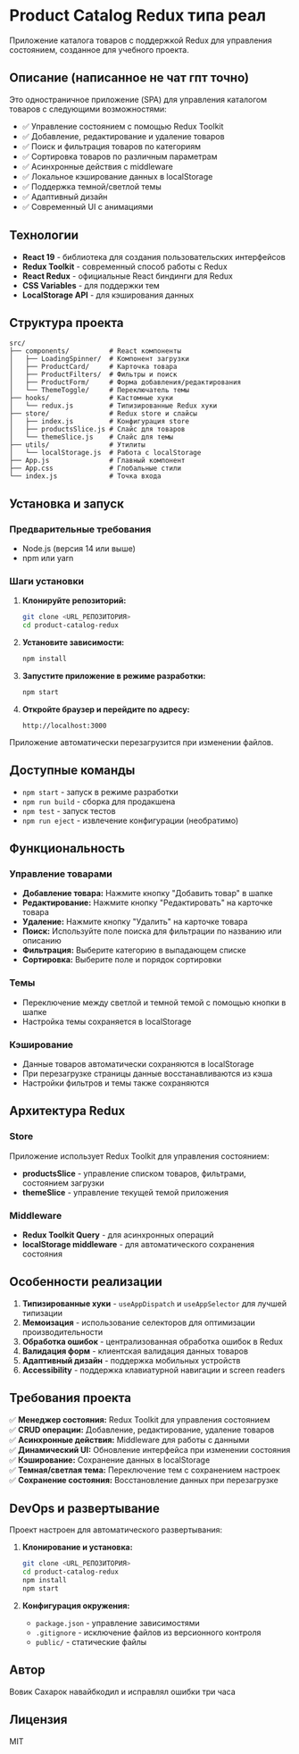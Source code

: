 # Product Catalog Redux типа реал

Приложение каталога товаров с поддержкой Redux для управления состоянием, созданное для учебного проекта.

## Описание (написанное не чат гпт точно)

Это одностраничное приложение (SPA) для управления каталогом товаров с следующими возможностями:

- ✅ Управление состоянием с помощью Redux Toolkit
- ✅ Добавление, редактирование и удаление товаров
- ✅ Поиск и фильтрация товаров по категориям
- ✅ Сортировка товаров по различным параметрам
- ✅ Асинхронные действия с middleware
- ✅ Локальное кэширование данных в localStorage
- ✅ Поддержка темной/светлой темы
- ✅ Адаптивный дизайн
- ✅ Современный UI с анимациями

## Технологии

- **React 19** - библиотека для создания пользовательских интерфейсов
- **Redux Toolkit** - современный способ работы с Redux
- **React Redux** - официальные React биндинги для Redux
- **CSS Variables** - для поддержки тем
- **LocalStorage API** - для кэширования данных

## Структура проекта

```
src/
├── components/          # React компоненты
│   ├── LoadingSpinner/  # Компонент загрузки
│   ├── ProductCard/     # Карточка товара
│   ├── ProductFilters/  # Фильтры и поиск
│   ├── ProductForm/     # Форма добавления/редактирования
│   └── ThemeToggle/     # Переключатель темы
├── hooks/               # Кастомные хуки
│   └── redux.js         # Типизированные Redux хуки
├── store/               # Redux store и слайсы
│   ├── index.js         # Конфигурация store
│   ├── productsSlice.js # Слайс для товаров
│   └── themeSlice.js    # Слайс для темы
├── utils/               # Утилиты
│   └── localStorage.js  # Работа с localStorage
├── App.js               # Главный компонент
├── App.css              # Глобальные стили
└── index.js             # Точка входа
```

## Установка и запуск

### Предварительные требования

- Node.js (версия 14 или выше)
- npm или yarn

### Шаги установки

1. **Клонируйте репозиторий:**
   ```bash
   git clone <URL_РЕПОЗИТОРИЯ>
   cd product-catalog-redux
   ```

2. **Установите зависимости:**
   ```bash
   npm install
   ```

3. **Запустите приложение в режиме разработки:**
   ```bash
   npm start
   ```

4. **Откройте браузер и перейдите по адресу:**
   ```
   http://localhost:3000
   ```

Приложение автоматически перезагрузится при изменении файлов.

## Доступные команды

- `npm start` - запуск в режиме разработки
- `npm run build` - сборка для продакшена
- `npm test` - запуск тестов
- `npm run eject` - извлечение конфигурации (необратимо)

## Функциональность

### Управление товарами

- **Добавление товара:** Нажмите кнопку "Добавить товар" в шапке
- **Редактирование:** Нажмите кнопку "Редактировать" на карточке товара
- **Удаление:** Нажмите кнопку "Удалить" на карточке товара
- **Поиск:** Используйте поле поиска для фильтрации по названию или описанию
- **Фильтрация:** Выберите категорию в выпадающем списке
- **Сортировка:** Выберите поле и порядок сортировки

### Темы

- Переключение между светлой и темной темой с помощью кнопки в шапке
- Настройка темы сохраняется в localStorage

### Кэширование

- Данные товаров автоматически сохраняются в localStorage
- При перезагрузке страницы данные восстанавливаются из кэша
- Настройки фильтров и темы также сохраняются

## Архитектура Redux

### Store

Приложение использует Redux Toolkit для управления состоянием:

- **productsSlice** - управление списком товаров, фильтрами, состоянием загрузки
- **themeSlice** - управление текущей темой приложения

### Middleware

- **Redux Toolkit Query** - для асинхронных операций
- **localStorage middleware** - для автоматического сохранения состояния

## Особенности реализации

1. **Типизированные хуки** - `useAppDispatch` и `useAppSelector` для лучшей типизации
2. **Мемоизация** - использование селекторов для оптимизации производительности
3. **Обработка ошибок** - централизованная обработка ошибок в Redux
4. **Валидация форм** - клиентская валидация данных товаров
5. **Адаптивный дизайн** - поддержка мобильных устройств
6. **Accessibility** - поддержка клавиатурной навигации и screen readers

## Требования проекта

✅ **Менеджер состояния:** Redux Toolkit для управления состоянием  
✅ **CRUD операции:** Добавление, редактирование, удаление товаров  
✅ **Асинхронные действия:** Middleware для работы с данными  
✅ **Динамический UI:** Обновление интерфейса при изменении состояния  
✅ **Кэширование:** Сохранение данных в localStorage  
✅ **Темная/светлая тема:** Переключение тем с сохранением настроек  
✅ **Сохранение состояния:** Восстановление данных при перезагрузке  

## DevOps и развертывание

Проект настроен для автоматического развертывания:

1. **Клонирование и установка:**
   ```bash
   git clone <URL_РЕПОЗИТОРИЯ>
   cd product-catalog-redux
   npm install
   npm start
   ```

2. **Конфигурация окружения:**
   - `package.json` - управление зависимостями
   - `.gitignore` - исключение файлов из версионного контроля
   - `public/` - статические файлы

## Автор

Вовик Сахарок навайбкодил и исправлял ошибки три часа
## Лицензия

MIT
